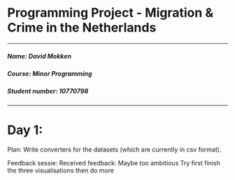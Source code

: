 # Programming Project - Migration & Crime in the Netherlands

---

##### ***Name***: David Mokken
##### ***Course***: Minor Programming
##### ***Student number***: 10770798

---

# Day 1:

Plan: Write converters for the datasets (which are currently in csv format).


Feedback sessie:
Received feedback:
Maybe too ambitious
Try first finish the three visualisations then do more


